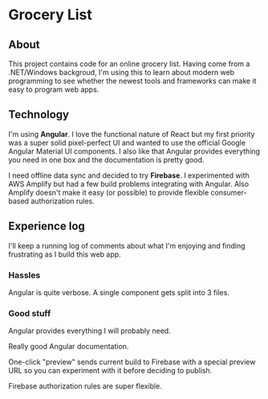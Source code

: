 # Grocery List

## About

This project contains code for an online grocery list. Having come from a .NET/Windows backgroud, I'm using this to learn about modern web programming to see whether the newest tools and frameworks can make it easy to program web apps.

## Technology

I'm using **Angular**. I love the functional nature of React but my first priority was a super solid pixel-perfect UI and wanted to use the official Google Angular Material UI components. I also like that Angular provides everything you need in one box and the documentation is pretty good.

I need offline data sync and decided to try **Firebase**. I experimented with AWS Amplify but had a few build problems integrating with Angular. Also Amplify doesn't make it easy (or possible) to provide flexible consumer-based authorization rules.

## Experience log

I'll keep a running log of comments about what I'm enjoying and finding frustrating as I build this web app.

### Hassles

Angular is quite verbose. A single component gets split into 3 files.

### Good stuff

Angular provides everything I will probably need.

Really good Angular documentation.

One-click "preview" sends current build to Firebase with a special preview URL so you can experiment with it before deciding to publish.

Firebase authorization rules are super flexible.
